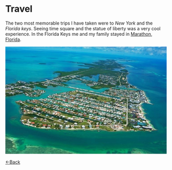 # Travel

The two most memorable trips I have taken were to *New York* and the *Florida keys*. Seeing time square and the statue of liberty was a very
cool experience. In the Florida Keys me and my family stayed in [Marathon, Florida](https://www.google.com/maps/place/Marathon,+FL+33050/@24.7330292,-81.0946388,12z/data=!3m1!4b1!4m6!3m5!1s0x88d0dc33cb6c387b:0xbcb6224194d144f7!8m2!3d24.726026!4d-81.0446262!16zL20vMHJwNTA).

![marathon](./marathon.jpg)

[<-Back](./README.md)
